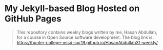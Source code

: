 # My Jekyll-based Blog Hosted on GitHub Pages

> This repository contains weekly blogs written by me, Hasan Abdullah, for a course in Open Source software development.
> The blog link is: https://hunter-college-ossd-spr19.github.io/HasanAbdullah31-weekly/
